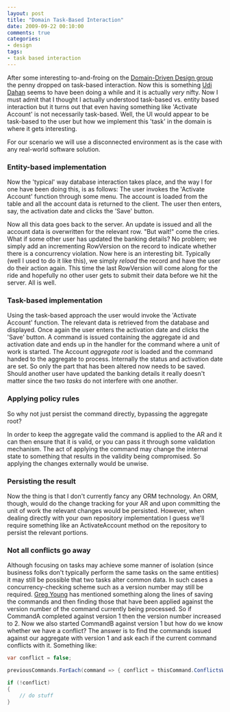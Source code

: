 ```yaml
---
layout: post
title: "Domain Task-Based Interaction"
date: 2009-09-22 00:10:00
comments: true
categories: 
- design
tags:
- task based interaction
---
```


After some interesting to-and-froing on the <a href="http://tech.groups.yahoo.com/group/domaindrivendesign/">Domain-Driven Design group</a> the penny dropped on task-based interaction. Now this is something <a href="http://www.udidahan.com">Udi Dahan</a> seems to have been doing a while and it is actually *very* nifty. Now I must admit that I thought I actually understood task-based vs. entity based interaction but it turns out that even having something like 'Activate Account' is not necessarily task-based. Well, the UI would appear to be task-based to the user but how we implement this 'task' in the domain is where it gets interesting.

For our scenario we will use a disconnected environment as is the case with any real-world software solution.

### Entity-based implementation
Now the 'typical' way database interaction takes place, and the way I for one have been doing this, is as follows: The user invokes the 'Activate Account' function through some menu. The account is loaded from the table and all the account data is returned to the client. The user then enters, say, the activation date and clicks the 'Save' button.

Now all this data goes back to the server. An update is issued and all the account data is overwritten for the relevant row. "But wait!" come the cries. What if some other user has updated the banking details? No problem; we simply add an incrementing RowVersion on the record to indicate whether there is a concurrency violation. Now here is an interesting bit. Typically (well I used to do it like this), we simply *reload* the record and have the user do their action again. This time the last RowVersion will come along for the ride and hopefully no other user gets to submit their data before we hit the server. All is well.

### Task-based implementation
Using the task-based approach the user would invoke the 'Activate Account' function. The relevant data is retrieved from the database and displayed. Once again the user enters the activation date and clicks the 'Save' button. A command is issued containing the aggregate id and activation date and ends up in the handler for the command where a unit of work is started. The Account *aggregate root* is loaded and the command handed to the aggregate to process. Internally the status and activation date are set. So only the part that has been altered now needs to be saved. Should another user have updated the banking details it really doesn't matter since the two *tasks* do not interfere with one another.

### Applying policy rules
So why not just persist the command directly, bypassing the aggregate root?

In order to keep the aggregate valid the command is applied to the AR and it can then ensure that it is valid, or you can pass it through some validation mechanism. The act of applying the command may change the internal state to something that results in the validity being compromised. So applying the changes externally would be unwise.

### Persisting the result
Now the thing is that I don't currently fancy any ORM technology. An ORM, though, would do the change tracking for your AR and upon committing the unit of work the relevant changes would be persisted. However, when dealing directly with your own repository implementation I guess we'll require something like an ActivateAccount method on the repository to persist the relevant portions.

### Not all conflicts go away
Although focusing on tasks may achieve some manner of isolation (since business folks don't typically perform the same tasks on the same entities) it may still be possible that two tasks alter common data. In such cases a concurrency-checking scheme such as a version number may still be required. <a href="http://codebetter.com/blogs/gregyoung/">Greg Young</a> has mentioned something along the lines of saving the commands and then finding those that have been applied against the version number of the command currently being processed. So if CommandA completed against version 1 then the version number increased to 2. Now we also started CommandB against version 1 but how do we know whether we have a conflict? The answer is to find the commands issued against our aggregate with version 1 and ask each if the current command conflicts with it. Something like:

``` c#
var conflict = false;

previousCommands.ForEach(command => { conflict = thisCommand.ConflictsWith(command); }

if (!conflict)
{
	// do stuff
}
```
